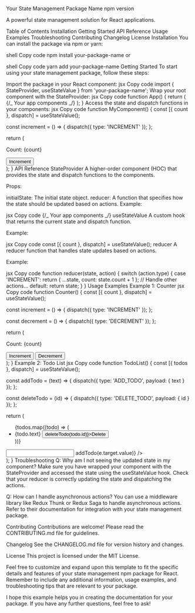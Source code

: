 Your State Management Package Name
npm version

A powerful state management solution for React applications.

Table of Contents
Installation
Getting Started
API Reference
Usage Examples
Troubleshooting
Contributing
Changelog
License
Installation
You can install the package via npm or yarn:

shell
Copy code
npm install your-package-name
or

shell
Copy code
yarn add your-package-name
Getting Started
To start using your state management package, follow these steps:

Import the package in your React component:
jsx
Copy code
import { StateProvider, useStateValue } from 'your-package-name';
Wrap your root component with the StateProvider:
jsx
Copy code
function App() {
return (
<StateProvider initialState={initialState} reducer={reducer}>
{/_ Your app components _/}
</StateProvider>
);
}
Access the state and dispatch functions in your components:
jsx
Copy code
function MyComponent() {
const [{ count }, dispatch] = useStateValue();

const increment = () => {
dispatch({ type: 'INCREMENT' });
};

return (
<div>
<p>Count: {count}</p>
<button onClick={increment}>Increment</button>
</div>
);
}
API Reference
StateProvider
A higher-order component (HOC) that provides the state and dispatch functions to the components.

Props:

initialState: The initial state object.
reducer: A function that specifies how the state should be updated based on actions.
Example:

jsx
Copy code
<StateProvider initialState={initialState} reducer={reducer}>
{/_ Your app components _/}
</StateProvider>
useStateValue
A custom hook that returns the current state and dispatch function.

Example:

jsx
Copy code
const [{ count }, dispatch] = useStateValue();
reducer
A reducer function that handles state updates based on actions.

Example:

jsx
Copy code
function reducer(state, action) {
switch (action.type) {
case 'INCREMENT':
return { ...state, count: state.count + 1 };
// Handle other actions...
default:
return state;
}
}
Usage Examples
Example 1: Counter
jsx
Copy code
function Counter() {
const [{ count }, dispatch] = useStateValue();

const increment = () => {
dispatch({ type: 'INCREMENT' });
};

const decrement = () => {
dispatch({ type: 'DECREMENT' });
};

return (
<div>
<p>Count: {count}</p>
<button onClick={increment}>Increment</button>
<button onClick={decrement}>Decrement</button>
</div>
);
}
Example 2: Todo List
jsx
Copy code
function TodoList() {
const [{ todos }, dispatch] = useStateValue();

const addTodo = (text) => {
dispatch({ type: 'ADD_TODO', payload: { text } });
};

const deleteTodo = (id) => {
dispatch({ type: 'DELETE_TODO', payload: { id } });
};

return (
<div>
<ul>
{todos.map((todo) => (
<li key={todo.id}>
{todo.text}
<button onClick={() => deleteTodo(todo.id)}>Delete</button>
</li>
))}
</ul>
<input type="text" onChange={(e) => addTodo(e.target.value)} />
</div>
);
}
Troubleshooting
Q: Why am I not seeing the updated state in my component?
Make sure you have wrapped your component with the StateProvider and accessed the state using the useStateValue hook. Check that your reducer is correctly updating the state and dispatching the actions.

Q: How can I handle asynchronous actions?
You can use a middleware library like Redux Thunk or Redux Saga to handle asynchronous actions. Refer to their documentation for integration with your state management package.

Contributing
Contributions are welcome! Please read the CONTRIBUTING.md file for guidelines.

Changelog
See the CHANGELOG.md file for version history and changes.

License
This project is licensed under the MIT License.

Feel free to customize and expand upon this template to fit the specific details and features of your state management npm package for React. Remember to include any additional information, usage examples, and troubleshooting tips that are relevant to your package.

I hope this example helps you in creating the documentation for your package. If you have any further questions, feel free to ask!
